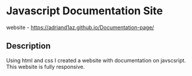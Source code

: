 # Javascript Documentation Site
website - https://adriand1az.github.io/Documentation-page/

## Description
Using html and css I created a website with documentation on javscsript. This website is fully responsive.